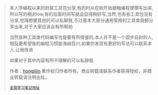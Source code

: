 >本人学编程以来的封装工具包分享,有的时从在刚开始接触编程便撰写出来,所以写的相对low,有的后面时间写就会显得稍好写,当然,也有些工具包没有分享,觉得想要其他的可以私聊我,不过基本大部分通用常用的工具类我都分享出来,对于大家应该会有所帮助
>
>当然各种工具类代码编写也是要有所借鉴的,本人并不是一个固步自封的人,相反更希望我的编程习惯能海纳百川,如果你发现有更好的写法可以联系本人,让我改进
>
>如果对于其中内容有所不理解的可以私聊我
>
>作者：[hongjilin](https://gitee.com/hongjilin)
>著作权归作者所有。商业转载请联系作者获得授权，非商业转载请注明出处。
>
>[`全部学习笔记地址`](https://gitee.com/hongjilin/hongs-study-notes)























